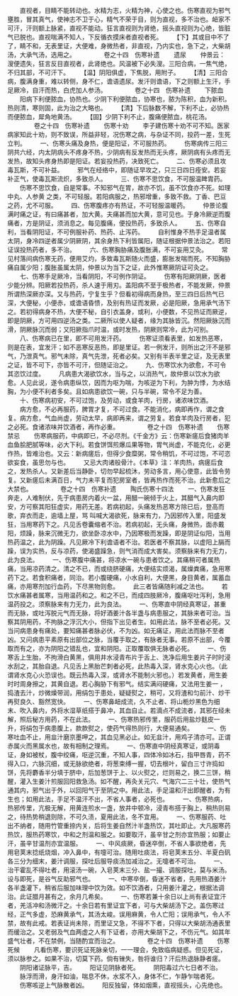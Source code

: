 <!-- { "loadSidebar": true } -->
　　直视者，目睛不能转动也。水精为志，火精为神，心使之也。伤寒直视为邪气壅胜，冒其真气，使神志不卫于心，精气不荣于目，则为直视，多不治也。衄家不可汗，汗则额上脉紧，直视不能动。狂言直视则为肾绝，摇头直视则为心绝，皆脏气已脱也。直视喘满不知人，下反循衣摸床者直视者死。
　　【下】其或目中不了了，睛不和，无表里证，大便难，身微热者，非直视，乃内实也，急下之，大柴胡汤，大承气汤，选用之。
　　
　　卷之十四　伤寒补遗
　　遗尿
　　仲景云：溲便遗失，狂言反目直视者，此肾绝也。风温被下必失溲。三阳合病，一焦气绝，不归其部，不可汗下。
　　【温】阴阳俱虚，下焦脱，用附子。
　　【清】三阳合病，腹满身重，难以转侧，身不仁，谵语遗尿。发汗则谵语，下之则额上生汗，手足厥冷，自汗而热，白虎加人参汤。
　　
　　卷之十四　伤寒补遗
　　下脓血
　　阳病下利便脓血，协热也。少阴下利便脓血，协寒也，脓为陈积，血为新积。热则清，寒则固，此为治之大略也。
　　【清】下后脉数不解，下利不止，必协热而便脓血，犀角地黄汤。
　　【固】少阴下利不止，腹痛便脓血，桃花汤。
　　
　　卷之十四　伤寒补遗
　　伤寒十劝
　　李子建伤寒十劝不可不知。医家病家知此十劝，则不致误，所益非轻，况伤寒之病，与杂证不同，投药一差，生死立判。
　　一、伤寒头痛及身热，便是阳证，不可服热药。
　　伤寒病传三阳三阴共六经，内太阴病头不疼身不热，少阴病有反发热而无头疼，厥阴病有头疼而无发热，故知头疼身热即是阳证。若妄投热药，决致死亡。
　　二、伤寒必须且攻毒瓦斯，不可补益。
　　邪气在经络中，即随证早攻之，只三日四日痊安。若妄补正气，使毒瓦斯流炽，多致杀人。
　　三、伤寒不思饮食，不可服温睥胄药。
　　伤寒不思饮食，自是常事。不知邪气在胃，故亦不饥，虽不饮食亦不死。如理中丸、人参黄 之类，不可轻服。若阳病服之，热邪增重，多致不救。丁香、巴豆之药，尤不可服。
　　四、伤寒腹疼亦有热证，不可轻服温暖药。
　　仲景论腹满时痛之证，有曰痛甚者，加大黄。夫痛甚而加大黄，意可见也。于身冷厥逆而腹痛者，方是阴证，须消息之。每见腹痛，便投热药，多致杀人。
　　五、伤寒自利，当看阴阳证，不可例服补药、热药、止泻药。
　　自利惟身不热手足温者属太阴，身冷四逆者属少阴厥阴，其余身热下利皆属阳，随证根据仲景法治之。若阳证误投热药者，多不治。
　　六、伤寒胸胁痛及腹胀满，不可妄用艾灸。
　　常见村落间病伤寒无药，便用艾灼，多致毒瓦斯随火而盛，膨胀发喘而死。不知胸胁痛自属少阳；腹胀虽属太阴，仲景以为当下之证，此外惟寒厥阴证可灸之。
　　七、伤寒手足厥冷，当看阴阳，不可例作阴证。
　　伤寒有阳厥阴厥，医者少能分辨。阳厥若投热药，杀人速于用刃。盖阳病不至于极热者，不能发厥，仲景所谓热深厥亦深。又与热药，宁复生乎？但看初得病而身热，至三四日后热气已深，大便秘，小便赤，或谵语昏愦，及别有热证而发厥，必是阳厥，急用承气汤下之。若初得病身不热，大便不秘，自引衣盖身，或利，小便数，不见热证而厥逆，即是阴厥，方可用四逆汤之类。二厥所以使人疑者，缘为其脉皆沉。然阳厥脉沉而滑，阴厥脉沉而弱；又阳厥指爪时温，或时发热，阴厥则常冷，此为可别。
　　八、伤寒病已在里，即不可用发汗药。
　　伤寒证须看表里，如发热恶寒，则是在表，宜发汗；如不恶寒反恶热，即是里证。若一例发汗，则所出之汗不是邪气，乃泄真气。邪气未除，真气先泄，死者必矣。又别有半表半里之证，及无表里之证，皆不可下，亦皆不可汗，但随证治之。
　　九、伤寒饮水为欲愈，不可令其恣饮过度。
　　凡病患大渴欲饮水，当与之，以消热气，故仲景以饮水为欲愈。人见此说，遂令病患纵饮，因而为呕为喘，为咳逆为下利，为肿为悸，为水结胸，为小便不利者多矣。且如病患欲饮一碗，只与半碗，常令不足为善。
　　十、伤寒病初安，不可过饱，及劳动，或食羊肉，行房，诸浓味饮酒。
　　病方愈，不必再服药，脾胃才复，不可过食。不能消化，病即再作，谓之食复。病方愈，气血尚虚，劳动太早，病即再来，谓之劳复。若食羊肉及行房者，犯之必死。食诸浓味并饮酒者，再作必重。
　　
　　卷之十四　伤寒补遗
　　伤寒禁忌
　　伤寒病服药，中病即已，不必尽剂。《千金方》云：伤寒新瘥后食猪肉羊血鱼脍肥腻等味，必大下利。若食饼饵煎爆瓜果等物，胃气尚虚，不能克化，必更作热，皆难治也。又云：新病瘥后，但得少食糜粥，常令稍饥，不可过饱，不可恣欲妄食，虽思勿与也。
　　又忌大肉诸般骨汁。《本草》注：羊肉热，病瘥后食之，发热杀人。又新差后当静卧，切勿早起梳沐，劳动多言，用心使意，此皆令劳复。又新瘥后未满百日，气力未平复而犯房室者，皆再热作而死不治。此新愈后之大禁也。
　　
　　卷之十四　伤寒补遗
　　陶氏伤寒十四法
　　一、伤寒发狂奔走，人难制伏，先于病患房内着火一盆，用醋一碗倾于火上，其醋气入鼻内即安，方可察其阳狂虚实，用药无差。若病初起，头痛发热恶寒方除已后，登高而歌，弃衣而走，逾墙上屋，骂 叫喊大渴欲死，脉来有力，乃因邪传入里，阳盛发狂，当用寒药下之。凡见舌卷囊缩者不治。若病初起，无头痛，身微热，面赤戴阳，烦躁，脉来沉微无力，欲坐卧凉水中，乃因寒极而发躁，即是阴证似阳，当用热药温之，此为阴躁。凡见厥冷下利谵语者不治。若医者不察其脉，以虚阳上膈而躁，误为实热，反与凉药，使渴盛躁急，则气消而成大害矣。须察脉来有力无力，此为良法。
　　一、伤寒腹中痛甚，将凉水一碗与患者饮之。其痛稍可者属热痛，当用凉药清之。清之不已，而或绕脐硬痛，大便结实烦渴，属燥粪痛，急用寒药下之。若食积痛者，同治。若小腹硬痛，小水自利，大便黑，身目黄者，属蓄血痛，亦用寒剂加行血药，下尽黑物则愈。
　　此三者皆痛随利减之法也。
　　若饮水痛甚者属寒，当用温药和之。和之不已，而成四肢厥冷，腹痛呕吐泻利，急用温药投之。须察脉来有力无力，此为良法。
　　一、伤寒直中阴经真寒证，甚重而无脉，或吐泻脱元气而无脉，将好酒姜汁各半盏与病患服之，其脉来者可治。当察其阴用药，不拘脉之浮沉大小，但指下出见者生。如用此法，脉不至者必死。又当问病患身有痛处，要知痛甚者脉必伏，不为凶。如无痛证，用此法而脉不至者凶。又问病患平素原有出部位之脉，当覆手取之，有脉者无事。若原不出部，今覆取而有之，亦为阴阳之错乱也，宜和阴阳。正取覆取俱无脉者必死。
　　一、伤寒舌上生胎，不拘滑白黄黑，俱用井水浸青布片于舌上、洗净后用生姜片子时时浸水刮之，其胎自退。凡见舌上黑胎芒刺者必死，此热毒入深，肾水克心火也。（此谓肾水克心火恐误也。既云热毒入深，或肾水不能制火邪也。）若发黄者，用生姜时时周身擦之，其黄自退。若心胸胁下有邪气。结实满闷硬痛，又法用生姜一 ，捣渣去汁，炒微燥带润，用绢包于患处，疑疑熨之，稍可，又将渣和匀前汁、炒干再熨良久、豁然宽快。
　　一、伤寒鼻衄成流，久不止者、将山栀炒黑色为细末、吹入鼻内，外将水湿草纸搭于鼻冲，其血自止。若滴点不成流者，其邪在经未解，照后秘方用药，不在此法。
　　一、伤寒热邪传里，服药后用盐炒麸皮一升，将绢包于病患腹上，款款熨之，使药气得热则行，大便易通矣。
　　一、伤寒吐血不止，用韭汁磨京墨呷之，其血见黑必止。如无韭汁，用鸡子清亦可。正谓赤属火而黑属水也，故有相制之理焉。
　　一、伤寒直中阴经真寒证，或阴毒证，身如被杖，腹中绞痛，呕逆沉重，不知人事，四体冷如冰石，指甲唇青，药不得入口，六脉沉细，或无脉欲绝者，将葱束缚一握，切去根叶，留白三寸许捣如饼，先将麝香半分填于脐中，后加葱饼于上、以火熨之，烂则易之，换二三饼，稍醒，灌入生姜汁煎服回阳救急汤。如不醒，再灸关元穴、气海穴二三十壮，使热气通其内，邪气出于外，以回阳气于至阴之中。用此法，手足温和汗出即醒者，为有生也；如用此法，手足不温汗不出，不省人事者，必死也。
　　一、伤寒热病，热邪传里，亢极无解，用黄连煎水一盏，放井中顿冷，浸青布搭于胸上，稍热则易之，待热势稍退则除，不可久渍，夏用此法，冬不宜用。
　　一、伤寒服药、吐出不纳者，随用竹管重捺内关，后将生姜自然汁半盏热饮，其吐即止。大凡服寒药热饮，服热药寒饮，中和之剂温和服之。如要取汗，虽辛甘之剂亦宜热服；如要止汗，虽辛甘温剂亦宜温服。
　　一、中风痰厥，昏迷卒倒，不省人事欲绝者，先用皂荚末捻纸烧烟，冲入鼻中，有嚏可治。随用吐痰法，将皂荚末五分、半夏白矾各三分为细末，姜汁调服，探吐后服导痰汤加减治之。无嚏者不可治。
　　一、治干霍乱不得吐者，用滚汤一碗，入皂荚末三分、盐一撮、调服探吐，莫与米汤。设与即死，是谷气反助邪气也。
　　一、中寒卒倒，昏迷不省者，先用热酒姜汁各半盏灌下，稍省后服加味理中饮为效。如不饮酒者，只用姜汁灌之，根据法调治。此证腊月甚有之，余月几希矣。
　　一、伤寒若兼十余日以上尚有表证宜汗者，羌活冲和汤微汗之。十余日若有里证宜下者，可与大柴胡汤下之。盖伤寒过经，正气多虚，恐麻黄承气，其汤太峻。误用麻黄，令人亡阳；误用承气，令人不禁，故有此戒。若表证尚未除，而里证又急，不得不下者，只得以大柴胡汤通表里而缓治之。又老弱及气血两虚之人有下证者，亦用大柴胡下之，不伤元气。如其年盛气壮者，不在禁例，当随酌宜而治之。
　　
　　卷之十四　伤寒补遗
　　伤寒死候
　　凡看伤寒，要识死证死脉亲切，一一理会，免致临病疑惑。但见死证，须以脉参之。如果不治，切莫下药。倘有锉失，咎将谁归？汗后热退脉静者瘥。
　　阴阳诸证脉平，吉。
　　阳证见阴脉者死。
　　阴阳毒过六七日者不治。
　　脉浮而滑，身汗如油，喘息不休，水浆不入，身体不仁，乍静乍喘者死。
　　伤寒咳逆上气脉散者凶。
　　阳反独留，体如烟熏，直视摇头，心先绝也。
